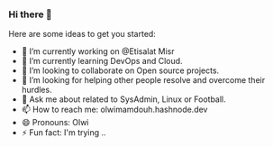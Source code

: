 ### Hi there 👋


Here are some ideas to get you started:

- 🔭 I’m currently working on @Etisalat Misr
- 🌱 I’m currently learning DevOps and Cloud.
- 👯 I’m looking to collaborate on Open source projects.
- 🤔 I’m looking for helping other people resolve and overcome their hurdles.
- 💬 Ask me about related to SysAdmin, Linux or Football.
- 📫 How to reach me: olwimamdouh.hashnode.dev
- 😄 Pronouns: Olwi
- ⚡ Fun fact: I'm trying ..

